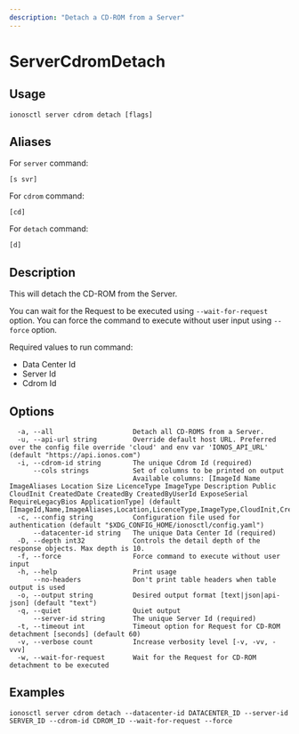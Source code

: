 ```yaml
---
description: "Detach a CD-ROM from a Server"
---
```


# ServerCdromDetach

## Usage

```text
ionosctl server cdrom detach [flags]
```

## Aliases

For `server` command:

```text
[s svr]
```

For `cdrom` command:

```text
[cd]
```

For `detach` command:

```text
[d]
```

## Description

This will detach the CD-ROM from the Server.

You can wait for the Request to be executed using `--wait-for-request` option. You can force the command to execute without user input using `--force` option.

Required values to run command:

* Data Center Id
* Server Id
* Cdrom Id

## Options

```text
  -a, --all                    Detach all CD-ROMS from a Server.
  -u, --api-url string         Override default host URL. Preferred over the config file override 'cloud' and env var 'IONOS_API_URL' (default "https://api.ionos.com")
  -i, --cdrom-id string        The unique Cdrom Id (required)
      --cols strings           Set of columns to be printed on output 
                               Available columns: [ImageId Name ImageAliases Location Size LicenceType ImageType Description Public CloudInit CreatedDate CreatedBy CreatedByUserId ExposeSerial RequireLegacyBios ApplicationType] (default [ImageId,Name,ImageAliases,Location,LicenceType,ImageType,CloudInit,CreatedDate])
  -c, --config string          Configuration file used for authentication (default "$XDG_CONFIG_HOME/ionosctl/config.yaml")
      --datacenter-id string   The unique Data Center Id (required)
  -D, --depth int32            Controls the detail depth of the response objects. Max depth is 10.
  -f, --force                  Force command to execute without user input
  -h, --help                   Print usage
      --no-headers             Don't print table headers when table output is used
  -o, --output string          Desired output format [text|json|api-json] (default "text")
  -q, --quiet                  Quiet output
      --server-id string       The unique Server Id (required)
  -t, --timeout int            Timeout option for Request for CD-ROM detachment [seconds] (default 60)
  -v, --verbose count          Increase verbosity level [-v, -vv, -vvv]
  -w, --wait-for-request       Wait for the Request for CD-ROM detachment to be executed
```

## Examples

```text
ionosctl server cdrom detach --datacenter-id DATACENTER_ID --server-id SERVER_ID --cdrom-id CDROM_ID --wait-for-request --force
```

